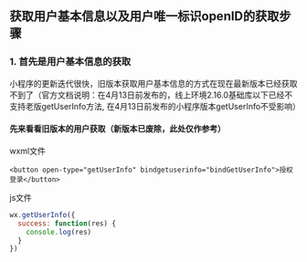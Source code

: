 ## 获取用户基本信息以及用户唯一标识openID的获取步骤

### 1. 首先是用户基本信息的获取

小程序的更新迭代很快，旧版本获取用户基本信息的方式在现在最新版本已经获取不到了（官方文档说明：在4月13日前发布的，线上环境2.16.0基础库以下已经不支持老版getUserInfo方法, 在4月13日前发布的小程序版本getUserInfo不受影响）

#### 先来看看旧版本的用户获取（新版本已废除，此处仅作参考）

wxml文件
```wxml
<button open-type="getUserInfo" bindgetuserinfo="bindGetUserInfo">授权登录</button>
```

js文件
```js
wx.getUserInfo({
  success: function(res) {
    console.log(res)
  }
})
```
